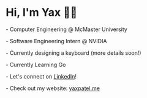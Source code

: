 # Hi, I'm Yax 👋🏽

\- Computer Engineering @ McMaster University

\- Software Engineering Intern @ NVIDIA

\- Currently designing a keyboard (more details soon!)

\- Currently Learning Go

\- Let's connect on [LinkedIn](https://www.linkedin.com/in/yaxpatel2004/)! 

\- Check out my website: [yaxpatel.me](https://yaxpatel.me)
